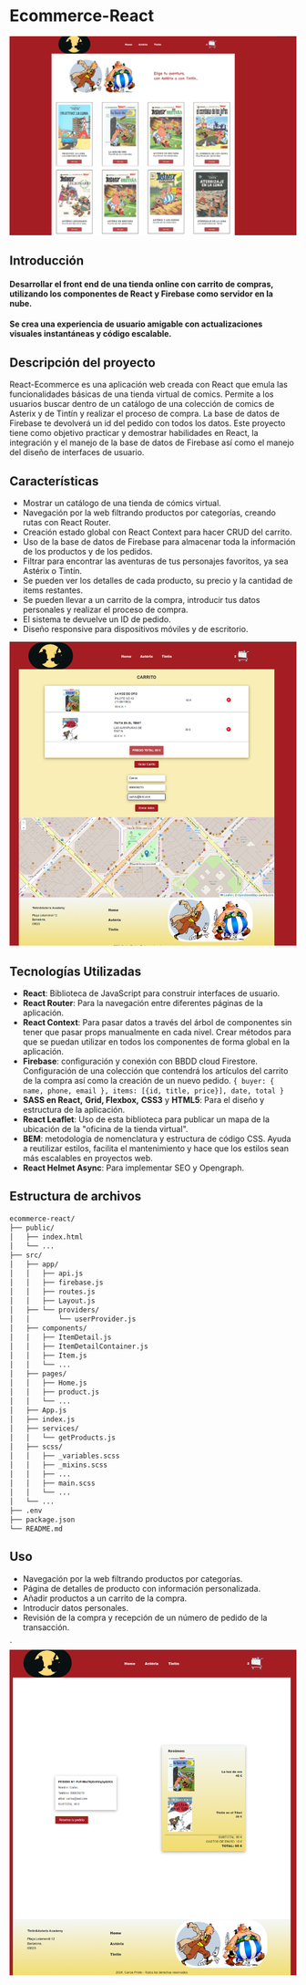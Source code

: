 # Ecommerce-React

![Ecommerce-React](./public/portada.png)
## Introducción

#### Desarrollar el front end de una tienda online con carrito de compras, utilizando los componentes de React y Firebase como servidor en la nube.
#### Se crea una experiencia de usuario amigable con actualizaciones visuales instantáneas y código escalable.

## Descripción del proyecto

React-Ecommerce es una aplicación web creada con React que emula las funcionalidades básicas de una tienda virtual de comics. Permite a los usuarios buscar dentro de un catálogo de una colección de comics de Asterix y de Tintín y realizar el proceso de compra. La base de datos de Firebase te devolverá un id del pedido con todos los datos.
Este proyecto tiene como objetivo practicar y demostrar habilidades en React, la integración y el manejo de la base de datos de Firebase así como el manejo del diseño de interfaces de usuario.

## Características

- Mostrar un catálogo de una tienda de cómics virtual.
- Navegación por la web filtrando productos por categorías, creando rutas con React Router.
- Creación estado global con React Context para hacer CRUD del carrito.
- Uso de la base de datos de Firebase para almacenar toda la información de los productos y de los pedidos.
- Filtrar para encontrar las aventuras de tus personajes favoritos, ya sea Astérix o Tintín.   
- Se pueden ver los detalles de cada producto, su precio y la cantidad de items restantes.
- Se pueden llevar a un carrito de la compra, introducir tus datos personales y realizar el proceso de compra.
- El sistema te devuelve un ID de pedido. 
- Diseño responsive para dispositivos móviles y de escritorio.

![Ecommerce-React](./public/carrito.png)

## Tecnologías Utilizadas

- **React**: Biblioteca de JavaScript para construir interfaces de usuario.
- **React Router**: Para la navegación entre diferentes páginas de la aplicación.
- **React Context**: Para pasar datos a través del árbol de componentes sin tener que pasar props manualmente en cada nivel. Crear métodos para que se puedan utilizar en todos los componentes de forma global en la aplicación.
- **Firebase**: configuración y conexión con BBDD cloud Firestore. Configuración de una colección que contendrá los artículos del carrito de la compra así como la creación de un nuevo pedido.
            ```
            { buyer: { name, phone, email },
            items: [{id, title, price}], date, total }
            ```
- **SASS en React,** **Grid, Flexbox,** **CSS3** y **HTML5**: Para el diseño y estructura de la aplicación.
- **React Leaflet**: Uso de esta biblioteca para publicar un mapa de la ubicación de la "oficina de la tienda virtual".
- **BEM**: metodología de nomenclatura y estructura de código CSS. Ayuda a reutilizar estilos, facilita el mantenimiento y hace que los estilos sean más escalables en proyectos web.  
- **React Helmet Async**: Para implementar SEO y Opengraph.

## Estructura de archivos
```
ecommerce-react/
├── public/
│   ├── index.html
│   └── ...
├── src/
│   ├── app/
│   │   ├── api.js
│   │   ├── firebase.js
│   │   ├── routes.js
│   │   ├── Layout.js
│   ├── └── providers/
│   │       └── userProvider.js
│   ├── components/
│   │   ├── ItemDetail.js
│   │   ├── ItemDetailContainer.js
│   │   ├── Item.js
│   │   └── ...
│   ├── pages/
│   │   ├── Home.js
│   │   ├── product.js
│   │   └── ...
│   ├── App.js
│   ├── index.js
│   ├── services/
│   │   └── getProducts.js
│   ├── scss/
│   │   ├── _variables.scss
│   │   ├── _mixins.scss
│   │   ├── ...
│   │   ├── main.scss
│   │   └── ...
│   └── ...
├── .env
├── package.json
└── README.md
```


## Uso 

- Navegación por la web filtrando productos por categorías.
- Página de detalles de producto con información personalizada.
- Añadir productos a un carrito de la compra.
- Introducir datos personales.
- Revisión de la compra y recepción de un número de pedido de la transacción. 

`![React-YouTube Screenshot](./public/pedidoID.png)

